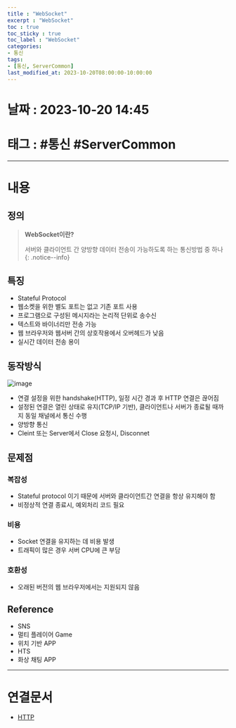 ```yaml
---
title : "WebSocket"
excerpt : "WebSocket"
toc : true
toc_sticky : true
toc_label : "WebSocket"
categories:
- 통신
tags:
- [통신, ServerCommon]
last_modified_at: 2023-10-20T08:00:00-10:00:00
---
```


# 날짜 : 2023-10-20 14:45

# 태그 : #통신 #ServerCommon
---

# 내용

## 정의
> **WebSocket이란?**
>
> 서버와 클라이언트 간 양방향 데이터 전송이 가능하도록 하는 통신방법 중 하나
{: .notice--info}

## 특징
- Stateful Protocol
- 웹소켓을 위한 별도 포트는 없고 기존 포트 사용
- 프로그램으로 구성된 메시지라는 논리적 단위로 송수신
- 텍스트와 바이너리만 전송 가능
- 웹 브라우저와 웹서버 간의 상호작용에서 오버헤드가 낮음
- 실시간 데이터 전송 용이

## 동작방식
  
![image](../../assets/images/WebSocketProcess.png)
- 연결 설정을 위한 handshake(HTTP), 일정 시간 경과 후 HTTP 연결은 끊어짐
- 설정된 연결은 열린 상태로 유지(TCP/IP 기반), 클라이언트나 서버가 종료될 때까지 동일 채널에서 통신 수행
- 양방향 통신
- Cleint 또는 Server에서 Close 요청시, Disconnet

## 문제점

### 복잡성
- Stateful protocol 이기 때문에 서버와 클라이언트간 연결을 항상 유지해야 함
- 비정상적 연결 종료시, 예외처리 코드 필요

### 비용
- Socket 연결을 유지하는 데 비용 발생
- 트래픽이 많은 경우 서버 CPU에 큰 부담

### 호환성
- 오래된 버전의 웹 브라우저에서는 지원되지 않음

## Reference
- SNS
- 멀티 플레이어 Game
- 위치 기반 APP
- HTS
- 화상 채팅 APP

---

# 연결문서
- [HTTP](../../servercommon/servercommon-HTTP)